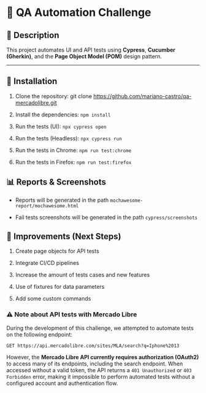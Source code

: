 # 🧪 QA Automation Challenge

## 📄 Description  
This project automates UI and API tests using **Cypress**, **Cucumber (Gherkin)**, and the **Page Object Model (POM)** design pattern.

---

## 🚀 Installation

1. Clone the repository:
    git clone https://github.com/mariano-castro/qa-mercadolibre.git

2. Install the dependencies:
    `npm install`

3. Run the tests (UI):
    `npx cypress open`

4. Run the tests (Headless):
    `npx cypress run`

5. Run the tests in Chrome:
    `npm run test:chrome`

6. Run the tests in Firefox:
    `npm run test:firefox`

## 📊 Reports & Screenshots

- Reports will be generated in the path `mochawesome-report/mochawesome.html`

- Fail tests screenshots will be generated in the path `cypress/screenshots`


## 🔧 Improvements (Next Steps)

1. Create page objects for API tests

2. Integrate CI/CD pipelines

3. Increase the amount of tests cases and new features

4. Use of fixtures for data parameters

5. Add some custom commands

### ⚠️ Note about API tests with Mercado Libre

During the development of this challenge, we attempted to automate tests on the following endpoint:

```
GET https://api.mercadolibre.com/sites/MLA/search?q=Iphone%2013
```

However, the **Mercado Libre API currently requires authorization (OAuth2)** to access many of its endpoints, including the search endpoint. When accessed without a valid token, the API returns a `401 Unauthorized` or `403 Forbidden` error, making it impossible to perform automated tests without a configured account and authentication flow.